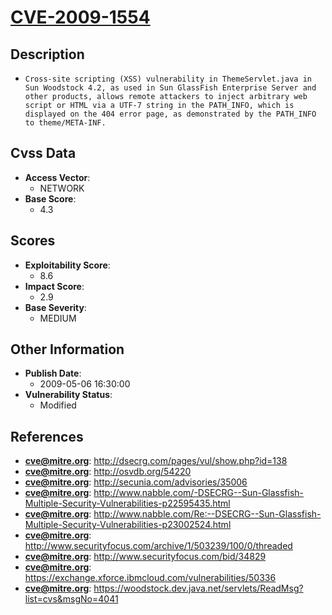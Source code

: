 
# [CVE-2009-1554](http://dsecrg.com/pages/vul/show.php?id=138)

## Description

- `Cross-site scripting (XSS) vulnerability in ThemeServlet.java in Sun Woodstock 4.2, as used in Sun GlassFish Enterprise Server and other products, allows remote attackers to inject arbitrary web script or HTML via a UTF-7 string in the PATH_INFO, which is displayed on the 404 error page, as demonstrated by the PATH_INFO to theme/META-INF.`

## Cvss Data

- **Access Vector**:
  - NETWORK
- **Base Score**:
  - 4.3

## Scores

- **Exploitability Score**:
  - 8.6
- **Impact Score**:
  - 2.9
- **Base Severity**:
  - MEDIUM

## Other Information

- **Publish Date**:
  - 2009-05-06 16:30:00
- **Vulnerability Status**:
  - Modified

## References

- **cve@mitre.org**: http://dsecrg.com/pages/vul/show.php?id=138
- **cve@mitre.org**: http://osvdb.org/54220
- **cve@mitre.org**: http://secunia.com/advisories/35006
- **cve@mitre.org**: http://www.nabble.com/-DSECRG--Sun-Glassfish-Multiple-Security-Vulnerabilities-p22595435.html
- **cve@mitre.org**: http://www.nabble.com/Re:--DSECRG--Sun-Glassfish-Multiple-Security-Vulnerabilities-p23002524.html
- **cve@mitre.org**: http://www.securityfocus.com/archive/1/503239/100/0/threaded
- **cve@mitre.org**: http://www.securityfocus.com/bid/34829
- **cve@mitre.org**: https://exchange.xforce.ibmcloud.com/vulnerabilities/50336
- **cve@mitre.org**: https://woodstock.dev.java.net/servlets/ReadMsg?list=cvs&msgNo=4041
